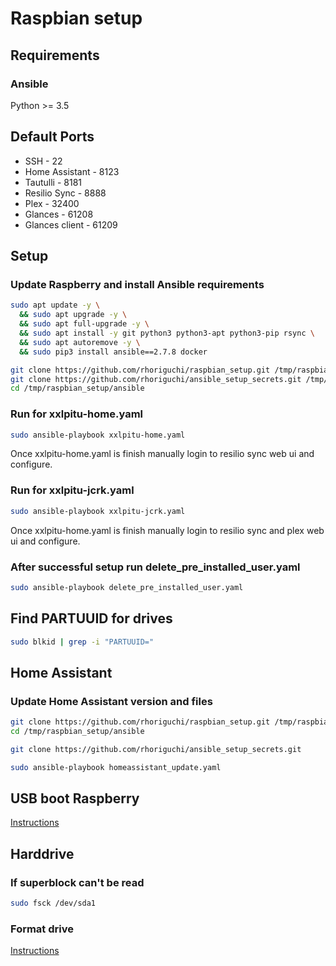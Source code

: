 # Raspbian setup

## Requirements

### Ansible
Python >= 3.5

## Default Ports

- SSH - 22
- Home Assistant - 8123
- Tautulli - 8181
- Resilio Sync - 8888
- Plex - 32400
- Glances - 61208
- Glances client - 61209

## Setup

### Update Raspberry and install Ansible requirements

```bash
sudo apt update -y \
  && sudo apt upgrade -y \
  && sudo apt full-upgrade -y \
  && sudo apt install -y git python3 python3-apt python3-pip rsync \
  && sudo apt autoremove -y \
  && sudo pip3 install ansible==2.7.8 docker

git clone https://github.com/rhoriguchi/raspbian_setup.git /tmp/raspbian_setup
git clone https://github.com/rhoriguchi/ansible_setup_secrets.git /tmp/raspbian_setup/ansible/ansible_setup_secrets
cd /tmp/raspbian_setup/ansible
```

### Run for xxlpitu-home.yaml

```bash
sudo ansible-playbook xxlpitu-home.yaml
```
Once xxlpitu-home.yaml is finish manually login to resilio sync web ui and configure.

### Run for xxlpitu-jcrk.yaml

```bash
sudo ansible-playbook xxlpitu-jcrk.yaml
```

Once xxlpitu-home.yaml is finish manually login to resilio sync and plex web ui and configure.

### After successful setup run delete_pre_installed_user.yaml

```bash
sudo ansible-playbook delete_pre_installed_user.yaml
```

## Find PARTUUID for drives

```bash
sudo blkid | grep -i "PARTUUID="
```

## Home Assistant

### Update Home Assistant version and files

```bash
git clone https://github.com/rhoriguchi/raspbian_setup.git /tmp/raspbian_setup
cd /tmp/raspbian_setup/ansible

git clone https://github.com/rhoriguchi/ansible_setup_secrets.git

sudo ansible-playbook homeassistant_update.yaml
```

## USB boot Raspberry

[Instructions](ressources/USB_boot_raspberry.md)

## Harddrive

### If superblock can't be read

```bash
sudo fsck /dev/sda1
```

### Format drive

[Instructions](ressources/Format_drive.md)
